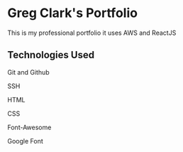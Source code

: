 # Greg Clark's Portfolio

This is my professional portfolio it uses AWS and ReactJS

## Technologies Used

Git and Github

SSH

HTML

CSS

Font-Awesome

Google Font
